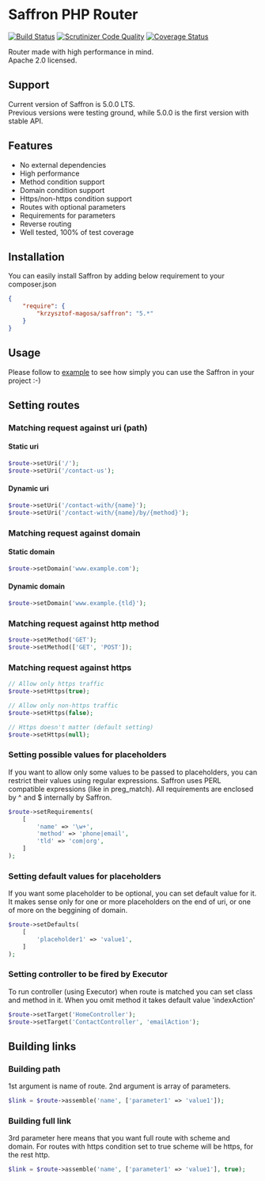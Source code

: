 # Saffron PHP Router
[![Build Status](https://travis-ci.org/krzysztof-magosa/saffron-php.svg?branch=master)](https://travis-ci.org/krzysztof-magosa/saffron-php)
[![Scrutinizer Code Quality](https://scrutinizer-ci.com/g/krzysztof-magosa/saffron-php/badges/quality-score.png?b=master)](https://scrutinizer-ci.com/g/krzysztof-magosa/saffron-php/?branch=master)
[![Coverage Status](https://img.shields.io/coveralls/krzysztof-magosa/saffron-php.svg)](https://coveralls.io/r/krzysztof-magosa/saffron-php?branch=master)

Router made with high performance in mind.  
Apache 2.0 licensed.

## Support
Current version of Saffron is 5.0.0 LTS.  
Previous versions were testing ground, while 5.0.0 is the first version with stable API.

## Features
* No external dependencies
* High performance
* Method condition support
* Domain condition support
* Https/non-https condition support
* Routes with optional parameters
* Requirements for parameters
* Reverse routing
* Well tested, 100% of test coverage

## Installation
You can easily install Saffron by adding below requirement to your composer.json
```json
{
    "require": {
        "krzysztof-magosa/saffron": "5.*"
    }
}
```

## Usage
Please follow to [example](https://github.com/krzysztof-magosa/saffron-php/tree/master/example)
to see how simply you can use the Saffron in your project :-)

## Setting routes

### Matching request against uri (path)
#### Static uri
```php
$route->setUri('/');
$route->setUri('/contact-us');
```

#### Dynamic uri
```php
$route->setUri('/contact-with/{name}');
$route->setUri('/contact-with/{name}/by/{method}');
```

### Matching request against domain
#### Static domain
```php
$route->setDomain('www.example.com');
```

#### Dynamic domain
```php
$route->setDomain('www.example.{tld}');
```

### Matching request against http method
```php
$route->setMethod('GET');
$route->setMethod(['GET', 'POST']);
```

### Matching request against https

```php
// Allow only https traffic
$route->setHttps(true);

// Allow only non-https traffic
$route->setHttps(false);

// Https doesn't matter (default setting)
$route->setHttps(null);
```

### Setting possible values for placeholders
If you want to allow only some values to be passed to placeholders, you can restrict their values using regular expressions.
Saffron uses PERL compatible expressions (like in preg_match). All requirements are enclosed by ^ and $ internally by Saffron.
```php
$route->setRequirements(
    [
        'name' => '\w+',
        'method' => 'phone|email',
        'tld' => 'com|org',
    ]
);
```

### Setting default values for placeholders
If you want some placeholder to be optional, you can set default value for it.
It makes sense only for one or more placeholders on the end of uri, or one of more on the beggining of domain.
```php
$route->setDefaults(
    [
        'placeholder1' => 'value1',
    ]
);
```

### Setting controller to be fired by Executor
To run controller (using Executor) when route is matched you can set class and method in it.
When you omit method it takes default value 'indexAction'
```php
$route->setTarget('HomeController');
$route->setTarget('ContactController', 'emailAction');
```

## Building links
### Building path
1st argument is name of route.
2nd argument is array of parameters.
```php
$link = $route->assemble('name', ['parameter1' => 'value1']);
```

### Building full link
3rd parameter here means that you want full route with scheme and domain.
For routes with https condition set to true scheme will be https, for the rest http.
```php
$link = $route->assemble('name', ['parameter1' => 'value1'], true);
```
